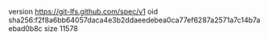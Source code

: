 version https://git-lfs.github.com/spec/v1
oid sha256:f2f8a6bb64057daca4e3b2ddaeedebea0ca77ef6287a2571a7c14b7aebad0b8c
size 11578
